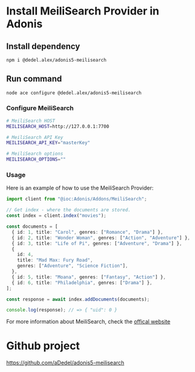 # Install MeiliSearch Provider in Adonis

## Install dependency

```bash
npm i @dedel.alex/adonis5-meilisearch
```

## Run command

```bash
node ace configure @dedel.alex/adonis5-meilisearch
```

### Configure MeiliSearch

```bash
# MeiliSearch HOST
MEILISEARCH_HOST=http://127.0.0.1:7700

# MeiliSearch API Key
MEILISEARCH_API_KEY="masterKey"

# MeiliSearch options
MEILISEARCH_OPTIONS=""
```

### Usage

Here is an example of how to use the MeiliSearch Provider:

```ts
import client from "@ioc:Adonis/Addons/MeiliSearch";

// Get index - where the documents are stored.
const index = client.index("movies");

const documents = [
  { id: 1, title: "Carol", genres: ["Romance", "Drama"] },
  { id: 2, title: "Wonder Woman", genres: ["Action", "Adventure"] },
  { id: 3, title: "Life of Pi", genres: ["Adventure", "Drama"] },
  {
    id: 4,
    title: "Mad Max: Fury Road",
    genres: ["Adventure", "Science Fiction"],
  },
  { id: 5, title: "Moana", genres: ["Fantasy", "Action"] },
  { id: 6, title: "Philadelphia", genres: ["Drama"] },
];

const response = await index.addDocuments(documents);

console.log(response); // => { "uid": 0 }
```

For more information about MeiliSearch, check the [offical website](https://www.meilisearch.com)

# Github project

https://github.com/aDedel/adonis5-meilisearch
